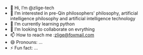 - 👋 Hi, I’m @zlige-tech
- 👀 I’m interested in pre-Qin philosophers' philosophy, artificial intelligence philosophy and artificial intelligence technology
- 🌱 I’m currently learning python
- 💞️ I’m looking to collaborate on evrything
- 📫 How to reach me :zlige@foxmail.com
- 😄 Pronouns: ...
- ⚡ Fun fact: ...

<!---zlige-tech/zlige-tech is a ✨ special ✨ repository because its `README.md` (this file) appears on your GitHub profile.
You can click the Preview link to take a look at your changes.--->
